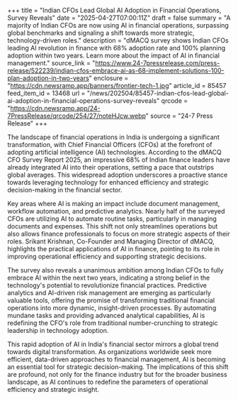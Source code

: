 +++
title = "Indian CFOs Lead Global AI Adoption in Financial Operations, Survey Reveals"
date = "2025-04-27T07:00:11Z"
draft = false
summary = "A majority of Indian CFOs are now using AI in financial operations, surpassing global benchmarks and signaling a shift towards more strategic, technology-driven roles."
description = "dMACQ survey shows Indian CFOs leading AI revolution in finance with 68% adoption rate and 100% planning adoption within two years. Learn more about the impact of AI in financial management."
source_link = "https://www.24-7pressrelease.com/press-release/522239/indian-cfos-embrace-ai-as-68-implement-solutions-100-plan-adoption-in-two-years"
enclosure = "https://cdn.newsramp.app/banners/frontier-tech-1.jpg"
article_id = 85457
feed_item_id = 13468
url = "/news/202504/85457-indian-cfos-lead-global-ai-adoption-in-financial-operations-survey-reveals"
qrcode = "https://cdn.newsramp.app/24-7PressRelease/qrcode/254/27/noteHJcw.webp"
source = "24-7 Press Release"
+++

<p>The landscape of financial operations in India is undergoing a significant transformation, with Chief Financial Officers (CFOs) at the forefront of adopting artificial intelligence (AI) technologies. According to the dMACQ CFO Survey Report 2025, an impressive 68% of Indian finance leaders have already integrated AI into their operations, setting a pace that outstrips global averages. This widespread adoption underscores a proactive stance towards leveraging technology for enhanced efficiency and strategic decision-making in the financial sector.</p><p>Key areas where AI is making an impact include document management, workflow automation, and predictive analytics. Nearly half of the surveyed CFOs are utilizing AI to automate routine tasks, particularly in managing documents and expenses. This shift not only streamlines operations but also allows finance professionals to focus on more strategic aspects of their roles. Srikant Krishnan, Co-Founder and Managing Director of dMACQ, highlights the practical applications of AI in finance, pointing to its role in improving operational efficiency and supporting strategic decisions.</p><p>The survey also reveals a unanimous ambition among Indian CFOs to fully embrace AI within the next two years, indicating a strong belief in the technology's potential to revolutionize financial practices. Predictive analytics and AI-driven risk management are emerging as particularly valuable tools, offering the promise of transforming traditional financial operations into more dynamic, insight-driven processes. By automating mundane tasks and providing advanced analytical capabilities, AI is redefining the CFO's role from traditional number-crunching to strategic leadership in technology adoption.</p><p>This rapid adoption of AI in India's financial sector mirrors a global trend towards digital transformation. As organizations worldwide seek more efficient, data-driven approaches to financial management, AI is becoming an essential tool for strategic decision-making. The implications of this shift are profound, not only for the finance industry but for the broader business landscape, as AI continues to redefine the parameters of operational efficiency and strategic insight.</p>